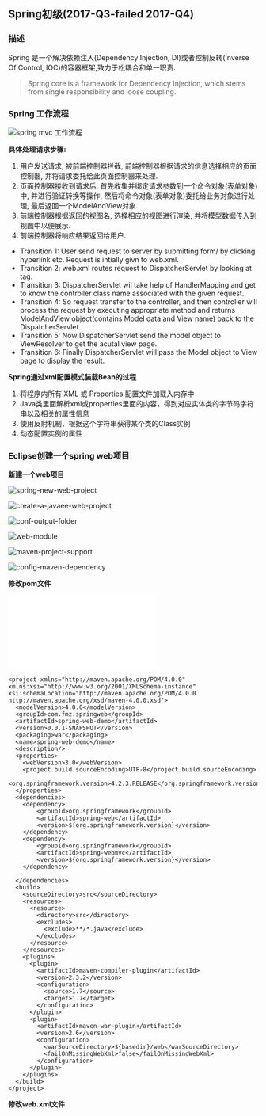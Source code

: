 ## Spring初级(2017-Q3-failed 2017-Q4)

### 描述

Spring 是一个解决依赖注入(Dependency Injection, DI)或者控制反转(Inverse Of Control, IOC)的容器框架,致力于松耦合和单一职责.

> Spring core is a framework for Dependency Injection, which stems from single responsibility and loose coupling.


### Spring 工作流程

![spring mvc 工作流程](../image/springmvc-process.png)

**具体处理请求步骤:**

1. 用户发送请求, 被前端控制器拦截, 前端控制器根据请求的信息选择相应的页面控制器, 并将请求委托给此页面控制器来处理.
2. 页面控制器接收到请求后, 首先收集并绑定请求参数到一个命令对象(表单对象)中, 并进行验证转换等操作, 然后将命令对象(表单对象)委托给业务对象进行处理, 最后返回一个ModelAndView对象.
3. 前端控制器根据返回的视图名, 选择相应的视图进行渲染, 并将模型数据传入到视图中以便展示.
4. 前端控制器将响应结果返回给用户.

- Transition 1: User send request to server by submitting form/ by clicking hyperlink etc. Request is intially givn to web.xml.
- Transition 2: web.xml routes request to DispatcherServlet by looking at tag.
- Transition 3: DispatcherServlet wil take help of HandlerMapping and get to know the controller class name associated with the given request.
- Transition 4: So request transfer to the controller, and then controller will process the request by executing appropriate method and returns ModelAndView object(contains Model data and View name) back to the DispatcherServlet.
- Transition 5: Now DispatcherServlet send the model object to ViewResolver to get the acutal view page.
- Transition 6: Finally DispatcherServlet will pass the Model object to View page to display the result.

**Spring通过xml配置模式装载Bean的过程**

1. 将程序内所有 XML 或 Properties 配置文件加载入内存中
2. Java类里面解析xml或properties里面的内容，得到对应实体类的字节码字符串以及相关的属性信息
3. 使用反射机制，根据这个字符串获得某个类的Class实例
4. 动态配置实例的属性

### Eclipse创建一个spring web项目

**新建一个web项目**

![spring-new-web-project](../image/spring-new-web-project.png)

![create-a-javaee-web-project](../image/create-a-javaee-web-project.png)

![conf-output-folder](../image/conf-output-folder.png)

![web-module](../image/web-module.png)

![maven-project-support](../image/maven-project-support.png)

![config-maven-dependency](../image/config-maven-dependency)

**修改pom文件**

![springmvc-pom](../image/springmvc-pom.xml)

    <project xmlns="http://maven.apache.org/POM/4.0.0" xmlns:xsi="http://www.w3.org/2001/XMLSchema-instance" xsi:schemaLocation="http://maven.apache.org/POM/4.0.0 http://maven.apache.org/xsd/maven-4.0.0.xsd">
      <modelVersion>4.0.0</modelVersion>
      <groupId>com.fmz.springweb</groupId>
      <artifactId>spring-web-demo</artifactId>
      <version>0.0.1-SNAPSHOT</version>
      <packaging>war</packaging>
      <name>spring-web-demo</name>
      <description/>
      <properties>
        <webVersion>3.0</webVersion>
        <project.build.sourceEncoding>UTF-8</project.build.sourceEncoding>
        <org.springframework.version>4.2.3.RELEASE</org.springframework.version>
      </properties>
      <dependencies>
        <dependency>
            <groupId>org.springframework</groupId>
            <artifactId>spring-web</artifactId>
            <version>${org.springframework.version}</version>
        </dependency>
        <dependency>
            <groupId>org.springframework</groupId>
            <artifactId>spring-webmvc</artifactId>
            <version>${org.springframework.version}</version>
        </dependency>
        
      </dependencies>
      <build>
        <sourceDirectory>src</sourceDirectory>
        <resources>
          <resource>
            <directory>src</directory>
            <excludes>
              <exclude>**/*.java</exclude>
            </excludes>
          </resource>
        </resources>
        <plugins>
          <plugin>
            <artifactId>maven-compiler-plugin</artifactId>
            <version>2.3.2</version>
            <configuration>
              <source>1.7</source>
              <target>1.7</target>
            </configuration>
          </plugin>
          <plugin>
            <artifactId>maven-war-plugin</artifactId>
            <version>2.6</version>
            <configuration>
              <warSourceDirectory>${basedir}/web</warSourceDirectory>
              <failOnMissingWebXml>false</failOnMissingWebXml>
            </configuration>
          </plugin>
        </plugins>
      </build>
    </project>

**修改web.xml文件**
